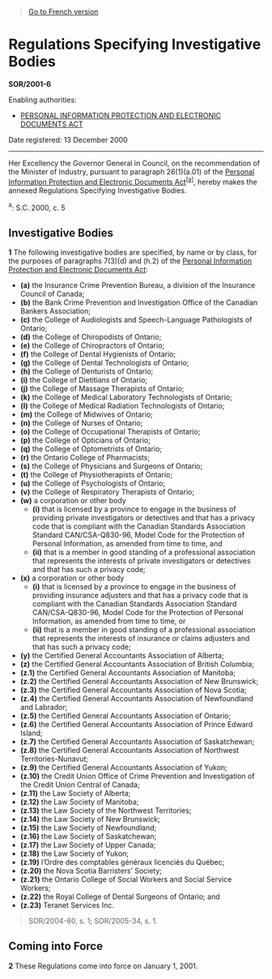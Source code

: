 > [Go to French version](/fr/Règlements/Décrets,%20ordonnances%20et%20règlements%20statutaires/2001/6.md)

# Regulations Specifying Investigative Bodies

**SOR/2001-6**

Enabling authorities: 
- [PERSONAL INFORMATION PROTECTION AND ELECTRONIC DOCUMENTS ACT](/en/Acts/Statutes%20of%20Canada/2000/c.%205.md)

Date registered: 13 December 2000

----------

Her Excellency the Governor General in Council, on the recommendation of the Minister of Industry, pursuant to paragraph 26(1)(a.01) of the [Personal Information Protection and Electronic Documents Act](/en/Acts/Statutes%20of%20Canada/2000/c.%205.md)<sup><a href='#footnotea_e'>[a]</a></sup>, hereby makes the annexed Regulations Specifying Investigative Bodies.

<a name='footnotea_e'><sup>a</sup></a>: S.C. 2000, c. 5<br />




## Investigative Bodies


**1** The following investigative bodies are specified, by name or by class, for the purposes of paragraphs 7(3)(d) and (h.2) of the [Personal Information Protection and Electronic Documents Act](/en/Acts/Statutes%20of%20Canada/2000/c.%205.md):
- **(a)** the Insurance Crime Prevention Bureau, a division of the Insurance Council of Canada;
- **(b)** the Bank Crime Prevention and Investigation Office of the Canadian Bankers Association;
- **(c)** the College of Audiologists and Speech-Language Pathologists of Ontario;
- **(d)** the College of Chiropodists of Ontario;
- **(e)** the College of Chiropractors of Ontario;
- **(f)** the College of Dental Hygienists of Ontario;
- **(g)** the College of Dental Technologists of Ontario;
- **(h)** the College of Denturists of Ontario;
- **(i)** the College of Dietitians of Ontario;
- **(j)** the College of Massage Therapists of Ontario;
- **(k)** the College of Medical Laboratory Technologists of Ontario;
- **(l)** the College of Medical Radiation Technologists of Ontario;
- **(m)** the College of Midwives of Ontario;
- **(n)** the College of Nurses of Ontario;
- **(o)** the College of Occupational Therapists of Ontario;
- **(p)** the College of Opticians of Ontario;
- **(q)** the College of Optometrists of Ontario;
- **(r)** the Ontario College of Pharmacists;
- **(s)** the College of Physicians and Surgeons of Ontario;
- **(t)** the College of Physiotherapists of Ontario;
- **(u)** the College of Psychologists of Ontario;
- **(v)** the College of Respiratory Therapists of Ontario;
- **(w)** a corporation or other body
	- **(i)** that is licensed by a province to engage in the business of providing private investigators or detectives and that has a privacy code that is compliant with the Canadian Standards Association Standard CAN/CSA-Q830-96, Model Code for the Protection of Personal Information, as amended from time to time, and
	- **(ii)** that is a member in good standing of a professional association that represents the interests of private investigators or detectives and that has such a privacy code;
- **(x)** a corporation or other body
	- **(i)** that is licensed by a province to engage in the business of providing insurance adjusters and that has a privacy code that is compliant with the Canadian Standards Association Standard CAN/CSA-Q830-96, Model Code for the Protection of Personal Information, as amended from time to time, or
	- **(ii)** that is a member in good standing of a professional association that represents the interests of insurance or claims adjusters and that has such a privacy code;
- **(y)** the Certified General Accountants Association of Alberta;
- **(z)** the Certified General Accountants Association of British Columbia;
- **(z.1)** the Certified General Accountants Association of Manitoba;
- **(z.2)** the Certified General Accountants Association of New Brunswick;
- **(z.3)** the Certified General Accountants Association of Nova Scotia;
- **(z.4)** the Certified General Accountants Association of Newfoundland and Labrador;
- **(z.5)** the Certified General Accountants Association of Ontario;
- **(z.6)** the Certified General Accountants Association of Prince Edward Island;
- **(z.7)** the Certified General Accountants Association of Saskatchewan;
- **(z.8)** the Certified General Accountants Association of Northwest Territories-Nunavut;
- **(z.9)** the Certified General Accountants Association of Yukon;
- **(z.10)** the Credit Union Office of Crime Prevention and Investigation of the Credit Union Central of Canada;
- **(z.11)** the Law Society of Alberta;
- **(z.12)** the Law Society of Manitoba;
- **(z.13)** the Law Society of the Northwest Territories;
- **(z.14)** the Law Society of New Brunswick;
- **(z.15)** the Law Society of Newfoundland;
- **(z.16)** the Law Society of Saskatchewan;
- **(z.17)** the Law Society of Upper Canada;
- **(z.18)** the Law Society of Yukon;
- **(z.19)** l’Ordre des comptables généraux licenciés du Québec;
- **(z.20)** the Nova Scotia Barristers’ Society;
- **(z.21)** the Ontario College of Social Workers and Social Service Workers;
- **(z.22)** the Royal College of Dental Surgeons of Ontario; and
- **(z.23)** Teranet Services Inc.
> SOR/2004-60, s. 1; SOR/2005-34, s. 1.





## Coming into Force


**2** These Regulations come into force on January 1, 2001.


